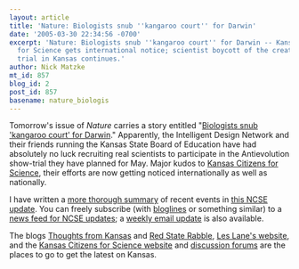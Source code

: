 ```yaml
---
layout: article
title: 'Nature: Biologists snub ''kangaroo court'' for Darwin'
date: '2005-03-30 22:34:56 -0700'
excerpt: 'Nature: Biologists snub ''kangaroo court'' for Darwin -- Kansas Citizens
  for Science gets international notice; scientist boycott of the creationist show
  trial in Kansas continues.'
author: Nick Matzke
mt_id: 857
blog_id: 2
post_id: 857
basename: nature_biologis
---
```

<img src="http://www.nature.com/nature/journal/v434/n7033/images/cover_nature.jpg" alt="" style="float:left;" />Tomorrow's issue of _Nature_ carries a story entitled "[Biologists snub 'kangaroo court' for Darwin](http://dx.doi.org/10.1038/434550a)."  Apparently, the Intelligent Design Network and their friends running the Kansas State Board of Education have had absolutely no luck recruiting real scientists to participate in the Antievolution show-trial they have planned for May.  Major kudos to [Kansas Citizens for Science](http://www.kcfs.org), their efforts are now getting noticed internationally as well as nationally.  

I have written a [more thorough summary](http://www.ncseweb.org/resources/news/2005/KS/128_biologists_snub_39kangaroo__3_30_2005.asp) of recent events in [this NCSE update](http://www.ncseweb.org/resources/news/2005/KS/128_biologists_snub_39kangaroo__3_30_2005.asp).  You can freely subscribe (with [bloglines](http://www.bloglines.com) or something similar) to a [news feed for NCSE updates](http://www.ncseweb.org/rss/ncseweb.xml); a [weekly email update](http://www.ncseweb.org/ncse_news_list.asp) is also available.

The blogs [Thoughts from Kansas](http://jgrr.blogspot.com/) and [Red State Rabble](http://redstaterabble.blogspot.com/), [Les Lane's website](http://www.geocities.com/lclane2/creatks.html), and the [Kansas Citizens for Science website](http://www.kcfs.org) and [discussion forums](http://www.kcfs.org/cgi-bin/ultimatebb.cgi) are the places to go to get the latest on Kansas.
